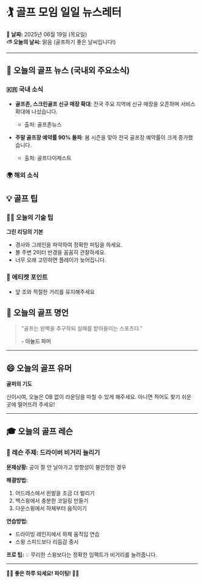 # 🏌️ 골프 모임 일일 뉴스레터

**📅 날짜:** 2025년 06월 19일 (목요일)  
**⛅ 오늘의 날씨:** 맑음 (골프하기 좋은 날씨입니다!)

---

## 📰 오늘의 골프 뉴스 (국내외 주요소식)

### 🇰🇷 국내 소식
- **골프존, 스크린골프 신규 매장 확대**: 전국 주요 지역에 신규 매장을 오픈하며 서비스 확대에 나섰습니다.
  - 출처: 골프존뉴스

- **주말 골프장 예약률 90% 돌파**: 봄 시즌을 맞아 전국 골프장 예약률이 크게 증가했습니다.
  - 출처: 골프다이제스트

### 🌍 해외 소식


## 💡 골프 팁

### 🏌️‍♂️ 오늘의 기술 팁
**그린 리딩의 기본**
- 경사와 그레인을 파악하여 정확한 퍼팅을 하세요.
- 볼 주변 2미터 반경을 꼼꼼히 관찰하세요.
- 너무 오래 고민하면 플레이가 늦어집니다.

### 🤝 에티켓 포인트
- 앞 조와 적절한 거리를 유지해주세요


## 💭 오늘의 골프 명언

> "골프는 완벽을 추구하되 실패를 받아들이는 스포츠다."
> 
> **- 아놀드 파머**

---

## 😄 오늘의 골프 유머

**골퍼의 기도**

신이시여, 오늘은 OB 없이 라운딩을 마칠 수 있게 해주세요. 아니면 적어도 찾기 쉬운 곳에 떨어뜨려 주세요!

---

## 🎓 오늘의 골프 레슨

### 📖 레슨 주제: 드라이버 비거리 늘리기

**문제상황:**
공이 잘 안 날아가고 방향성이 불안정한 경우

**해결방법:**
1. 어드레스에서 왼발을 조금 더 벌리기
2. 백스윙에서 충분한 코일링 만들기
3. 다운스윙에서 하체부터 움직이기

**연습방법:**
- 드라이빙 레인지에서 하체 움직임 연습
- 스윙 스피드보다 리듬감 중시

**프로 팁:**
💡 무리한 스윙보다는 정확한 임팩트가 비거리를 늘려줍니다.

---
**🏌️‍♀️ 좋은 하루 되세요! 파이팅! 🏌️‍♂️**